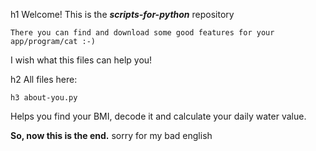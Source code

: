 h1 Welcome!
This is the ***scripts-for-python*** repository


    There you can find and download some good features for your app/program/cat :-)


I wish what this files can help you!


h2 All files here:


    h3 about-you.py

Helps you find your BMI, decode it and calculate your daily water value.





**So, now this is the end.**
sorry for my bad english